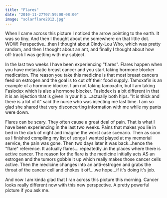 ```yaml
---
title: "Flares"
date: "2010-11-27T07:59:00-08:00"
image: "solarflare2012.jpg"
---
```


When I came across this picture I noticed the arrow pointing to the earth. It was so tiny. And then I thought about me somewhere on that little dot. WOW! Perspective...then I thought about Cindy-Lou Who, which was pretty random, and then I thought about an ant, and finally I thought about how off-track I was getting with my subject. 

In the last two weeks I have been experiencing "flares". Flares happen when you have metastatic breast cancer and you start taking hormone blocker medication. The reason you take this medicine is that most breast cancers feed on estrogen and the goal is to cut off their food supply. 
Tamoxafin is an example of a hormone blocker. I am not taking tamoxafin, but I am taking Faslodex which is also a hormone blocker. 
Faslodex is a bit different in that it is an injection that is given in your hip....actually both hips. "It is thick and there is a lot of it" said the nurse who was injecting me last time. I am so glad she shared that very disconcerting information with me while my pants were down. 

Flares can be scary. They often cause a great deal of pain. That is what I have been experiencing in the last two weeks. Pains that makes you lie in bed in the dark of night and imagine the worst case scenario. 
Then as soon as I finished compiling my list of songs I wanted  played at my memorial service, the pain was gone. Then two days later it was back...hence the "flare" reference. It actually flares....repeatedly..in the places where there is active cancer.
The reason for the flare is the medicine initially acts AS an estrogen and the tumors gobble it up which really makes those cancer cells active. Then the medicine changes into an anti-estrogen and grabs the throat of the cancer cell and chokes it off....we hope...if it's doing it's job.

And now I am kinda glad that I ran across this picture this morning. Cancer looks really different now with this new perspective. A pretty powerful picture if you ask me.